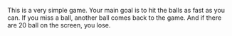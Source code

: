 This is a very simple game.
Your main goal is to hit the balls as fast as you can. If you miss a ball, another ball comes back to the game.
And if there are 20 ball on the screen, you lose.